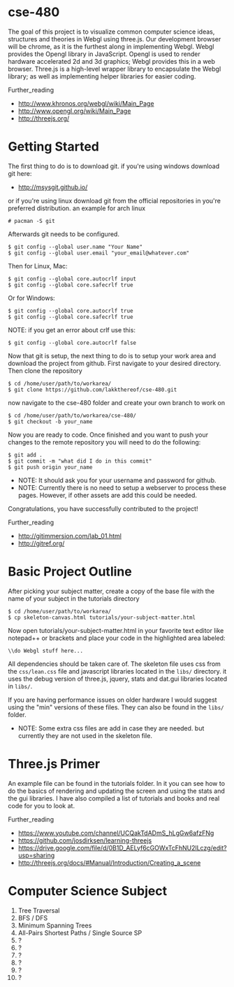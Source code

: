 cse-480
=======

The goal of this project is to visualize common computer science ideas, structures and theories in Webgl using three.js. Our development browser will be chrome, as it is the furthest along in implementing Webgl. Webgl provides the Opengl library in JavaScript. Opengl is used to render hardware accelerated 2d and 3d graphics; Webgl provides this in a web browser. Three.js is a high-level wrapper library to encapsulate the Webgl library; as well as implementing helper libraries for easier coding.

Further_reading
* http://www.khronos.org/webgl/wiki/Main_Page
* http://www.opengl.org/wiki/Main_Page
* http://threejs.org/

Getting Started
===============
The first thing to do is to download git. if you're using windows download git here:
* http://msysgit.github.io/

or if you're using linux download git from the official repositories in you're preferred distribution.
an example for arch linux
```
# pacman -S git
```
Afterwards git needs to be configured.
```
$ git config --global user.name "Your Name"
$ git config --global user.email "your_email@whatever.com"
```
Then for Linux, Mac:
```
$ git config --global core.autocrlf input
$ git config --global core.safecrlf true
```
Or for Windows:
```
$ git config --global core.autocrlf true
$ git config --global core.safecrlf true
```
NOTE: if you get an error about crlf use this:
```
$ git config --global core.autocrlf false
```

Now that git is setup, the next thing to do is to setup your work area and download the project from github. First navigate to your desired directory. Then clone the repository
```
$ cd /home/user/path/to/workarea/
$ git clone https://github.com/lakkthereof/cse-480.git
```

now navigate to the cse-480 folder and create your own branch to work on
```
$ cd /home/user/path/to/workarea/cse-480/
$ git checkout -b your_name
```
Now you are ready to code. Once finished and you want to push your changes to the remote repository you will need to do the following:
```
$ git add .
$ git commit -m "what did I do in this commit"
$ git push origin your_name
```
* NOTE: It should ask you for your username and password for github.
* NOTE: Currently there is no need to setup a webserver to process these pages. However, if other assets are add this could be needed. 

Congratulations, you have successfully contributed to the project!

Further_reading
* http://gitimmersion.com/lab_01.html
* http://gitref.org/

Basic Project Outline
=====================
After picking your subject matter, create a copy of the base file with the name of your subject in the tutorials directory 
```
$ cd /home/user/path/to/workarea/
$ cp skeleton-canvas.html tutorials/your-subject-matter.html
```
Now open tutorials/your-subject-matter.html in your favorite text editor like notepad++ or brackets and place your code in the highlighted area labeled: 
```
\\do Webgl stuff here...
```
All dependencies should be taken care of. The skeleton file uses css from the ```css/lean.css``` file and javascript libraries located in the ```libs/``` directory. it uses the debug version of three.js, jquery, stats and dat.gui libraries located in ```libs/```. 

If you are having performance issues on older hardware I would suggest using the "min" versions of these files. They can also be found in the ```libs/``` folder. 

* NOTE: Some extra css files are add in case they are needed. but currently they are not used in the skeleton file.

Three.js Primer
===============
An example file can be found in the tutorials folder. In it you can see how to do the basics of rendering and updating the screen and using the stats and the gui libraries. I have also compiled a list of tutorials and books and real code for you to look at.

Further_reading
* https://www.youtube.com/channel/UCQakTdADmS_hLgGw6afzFNg
* https://github.com/josdirksen/learning-threejs
* https://drive.google.com/file/d/0B1D_AELyf6cGOWxTcFhNU2lLczg/edit?usp=sharing
* http://threejs.org/docs/#Manual/Introduction/Creating_a_scene

Computer Science Subject
========================
1. Tree Traversal 
2. BFS / DFS
3. Minimum Spanning Trees
4. All-Pairs Shortest Paths / Single Source SP
5. ?
6. ?
7. ?
8. ?
9. ?
10. ?
